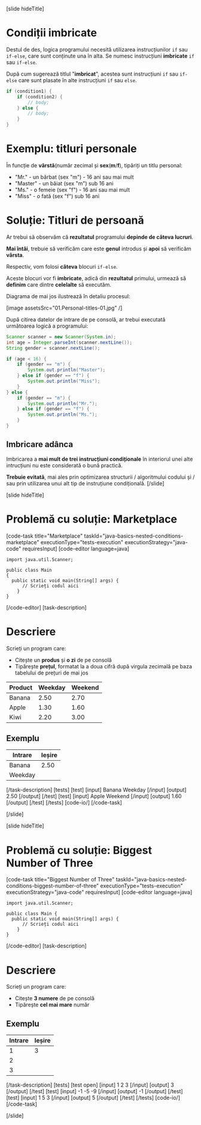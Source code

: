 [slide hideTitle]     
# Condiții imbricate
Destul de des, logica programului necesită utilizarea instrucțiunilor  `if` sau `if-else`, care sunt conținute una în alta.
Se numesc instrucțiuni **imbricate** `if` sau `if-else`.

După cum sugerează titlul "**imbricat**", acestea sunt instrucțiuni `if` sau `if-else` care sunt plasate în alte instrucțiuni `if` sau `else`.

```java
if (condition1) {
    if (condition2) {
        // body; 
    } else {
        // body;
    }
}
```

# Exemplu: titluri personale
În funcție de **vârstă**(număr zecimal și **sex**(**m**/**f**), tipăriți un titlu personal:
- "Mr." - un bărbat (sex "m") - 16 ani sau mai mult
- "Master" - un băiat (sex "m") sub 16 ani
- "Ms." - o femeie (sex "f") - 16 ani sau mai mult
- "Miss" - o fată (sex "f") sub 16 ani

# Soluție: Titluri de persoană
Ar trebui să observăm că **rezultatul** programului **depinde de câteva lucruri**.

**Mai întâi**, trebuie să verificăm care este **genul** introdus și **apoi** să verificăm **vârsta**.

Respectiv, vom folosi **câteva** blocuri `if-else`.

Aceste blocuri vor fi **imbricate**, adică din **rezultatul** primului, urmează să **definim** care dintre **celelalte** să executăm.

Diagrama de mai jos ilustrează în detaliu procesul:

[image assetsSrc="01.Personal-titles-01.jpg" /]

După citirea datelor de intrare de pe consolă, ar trebui executată următoarea logică a programului:
```java
Scanner scanner = new Scanner(System.in);
int age = Integer.parseInt(scanner.nextLine());
String gender = scanner.nextLine();

if (age < 16) {
    if (gender == "m") {
        System.out.println("Master");
    } else if (gender == "f") {
        System.out.println("Miss");
    }
} else {
    if (gender == "m") {
        System.out.println("Mr.");
    } else if (gender == "f") {
        System.out.println("Ms.");
    }
}
```

## Imbricare adânca
Imbricarea a **mai mult de trei instrucțiuni condiționale** în interiorul unei alte intrucțiuni nu este considerată o bună practică.

**Trebuie evitată**, mai ales prin optimizarea structurii / algoritmului codului și / sau prin utilizarea unui alt tip de instruțiune condițională.
[/slide]

[slide hideTitle]
# Problemă cu soluție: Marketplace
[code-task title="Marketplace" taskId="java-basics-nested-conditions-marketplace" executionType="tests-execution" executionStrategy="java-code" requiresInput]
[code-editor language=java]
```
import java.util.Scanner;

public class Main
{
  public static void main(String[] args) {
      // Scrieți codul aici
    }
}
```
[/code-editor]
[task-description]
# Descriere
Scrieți un program care:
   * Citește un **produs** și **o zi** de pe consolă
   * Tipărește **prețul**, formatat la a doua cifră după virgula zecimală pe baza tabelului de prețuri de mai jos

|**Product**|**Weekday**|**Weekend**| 
|---|---|---|
|Banana|2.50|2.70|
|Apple|1.30|1.60|
|Kiwi|2.20|3.00|

## Exemplu

| **Intrare** | **Ieșire** |
| --- | --- |
| Banana | 2.50 |
| Weekday |

[/task-description]
[tests]
[test]
[input]
Banana
Weekday
[/input]
[output]
2.50
[/output]
[/test]
[test]
[input]
Apple
Weekend
[/input]
[output]
1.60
[/output]
[/test]
[/tests]
[code-io/]
[/code-task]

[/slide]



[slide hideTitle]
#  Problemă cu soluție: Biggest Number of Three
[code-task title="Biggest Number of Three" taskId="java-basics-nested-conditions-biggest-number-of-three" executionType="tests-execution" executionStrategy="java-code" requiresInput]
[code-editor language=java]
```
import java.util.Scanner;

public class Main {
  public static void main(String[] args) {
      // Scrieți codul aici
    }
}
```
[/code-editor]
[task-description]
# Descriere
Scrieți un program care:

   * Citește **3 numere** de pe consolă
   * Tipărește **cel mai mare** număr
## Exemplu

| **Intrare** | **Ieșire** |
| --- | --- |
| 1 | 3 |
| 2 |
| 3 |

[/task-description]
[tests]
[test open]
[input]
1
2
3
[/input]
[output]
3
[/output]
[/test]
[test]
[input]
-1
-5
-9
[/input]
[output]
-1
[/output]
[/test]
[test]
[input]
1
5
3
[/input]
[output]
5
[/output]
[/test]
[/tests]
[code-io/]
[/code-task]

[/slide]


